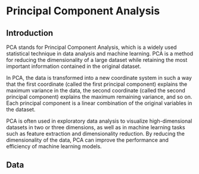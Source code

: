 # Principal Component Analysis

## Introduction
PCA stands for Principal Component Analysis, which is a widely used statistical technique in data analysis and machine learning. PCA is a method for reducing the dimensionality of a large dataset while retaining the most important information contained in the original dataset.

In PCA, the data is transformed into a new coordinate system in such a way that the first coordinate (called the first principal component) explains the maximum variance in the data, the second coordinate (called the second principal component) explains the maximum remaining variance, and so on. Each principal component is a linear combination of the original variables in the dataset.

PCA is often used in exploratory data analysis to visualize high-dimensional datasets in two or three dimensions, as well as in machine learning tasks such as feature extraction and dimensionality reduction. By reducing the dimensionality of the data, PCA can improve the performance and efficiency of machine learning models.
## Data
